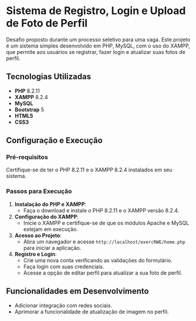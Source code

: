 # Sistema de Registro, Login e Upload de Foto de Perfil
Desafio proposto durante um processo seletivo para uma vaga. 
Este projeto é um sistema simples desenvolvido em PHP, MySQL, com o uso do XAMPP, que permite aos usuários se registrar, fazer login e atualizar suas fotos de perfil.

## Tecnologias Utilizadas

- **PHP** 8.2.11
- **XAMPP** 8.2.4
- **MySQL**
- **Bootstrap** 5
- **HTML5**
- **CSS3**

## Configuração e Execução

### Pré-requisitos

Certifique-se de ter o PHP 8.2.11 e o XAMPP 8.2.4 instalados em seu sistema.

### Passos para Execução

1. **Instalação do PHP e XAMPP**:
   - Faça o download e instale o PHP 8.2.11 e o XAMPP versão 8.2.4.
2. **Configuração do XAMPP**:
   - Inicie o XAMPP e certifique-se de que os módulos Apache e MySQL estejam em execução.
3. **Acesso ao Projeto**:
   - Abra um navegador e acesse `http://localhost/exercRWE/home.php` para iniciar a aplicação.
4. **Registro e Login**:
   - Crie uma nova conta verificando as validações do formulário.
   - Faça login com suas credenciais.
   - Acesse a opção de editar perfil para atualizar a sua foto de perfil.

## Funcionalidades em Desenvolvimento

- Adicionar integração com redes sociais.
- Aprimorar a funcionalidade de atualização de imagem no perfil.

